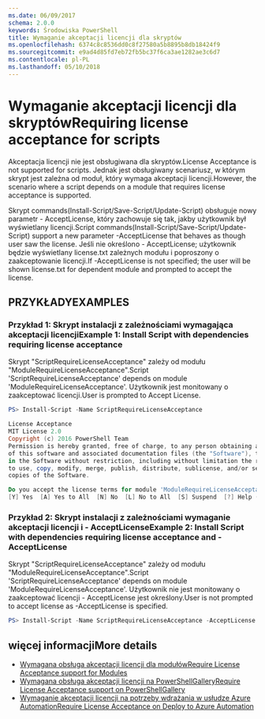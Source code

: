 ```yaml
---
ms.date: 06/09/2017
schema: 2.0.0
keywords: Środowiska PowerShell
title: Wymaganie akceptacji licencji dla skryptów
ms.openlocfilehash: 6374c8c8536dd0c8f27580a5b8895b8db18424f9
ms.sourcegitcommit: e9ad4d85fd7eb72fb5bc37f6ca3ae1282ae3c6d7
ms.contentlocale: pl-PL
ms.lasthandoff: 05/10/2018
---
```

# <a name="requiring-license-acceptance-for-scripts"></a><span data-ttu-id="91b14-103">Wymaganie akceptacji licencji dla skryptów</span><span class="sxs-lookup"><span data-stu-id="91b14-103">Requiring license acceptance for scripts</span></span>

<span data-ttu-id="91b14-104">Akceptacja licencji nie jest obsługiwana dla skryptów.</span><span class="sxs-lookup"><span data-stu-id="91b14-104">License Acceptance is not supported for scripts.</span></span> <span data-ttu-id="91b14-105">Jednak jest obsługiwany scenariusz, w którym skrypt jest zależna od moduł, który wymaga akceptacji licencji.</span><span class="sxs-lookup"><span data-stu-id="91b14-105">However, the scenario where a script depends on a module that requires license acceptance is supported.</span></span>

<span data-ttu-id="91b14-106">Skrypt commands(Install-Script/Save-Script/Update-Script) obsługuje nowy parametr - AcceptLicense, który zachowuje się tak, jakby użytkownik był wyświetlany licencji.</span><span class="sxs-lookup"><span data-stu-id="91b14-106">Script commands(Install-Script/Save-Script/Update-Script) support a new parameter -AcceptLicense that behaves as though user saw the license.</span></span> <span data-ttu-id="91b14-107">Jeśli nie określono - AcceptLicense; użytkownik będzie wyświetlany license.txt zależnych modułu i poproszony o zaakceptowanie licencji.</span><span class="sxs-lookup"><span data-stu-id="91b14-107">If -AcceptLicense is not specified; the user will be shown license.txt for dependent module and prompted to accept the license.</span></span>

## <a name="examples"></a><span data-ttu-id="91b14-108">PRZYKŁADY</span><span class="sxs-lookup"><span data-stu-id="91b14-108">EXAMPLES</span></span>

### <a name="example-1-install-script-with-dependencies-requiring-license-acceptance"></a><span data-ttu-id="91b14-109">Przykład 1: Skrypt instalacji z zależnościami wymagająca akceptacji licencji</span><span class="sxs-lookup"><span data-stu-id="91b14-109">Example 1: Install Script with dependencies requiring license acceptance</span></span>

<span data-ttu-id="91b14-110">Skrypt "ScriptRequireLicenseAcceptance" zależy od modułu "ModuleRequireLicenseAcceptance".</span><span class="sxs-lookup"><span data-stu-id="91b14-110">Script 'ScriptRequireLicenseAcceptance' depends on module 'ModuleRequireLicenseAcceptance'.</span></span> <span data-ttu-id="91b14-111">Użytkownik jest monitowany o zaakceptować licencji.</span><span class="sxs-lookup"><span data-stu-id="91b14-111">User is prompted to Accept License.</span></span>

```PowerShell
PS> Install-Script -Name ScriptRequireLicenseAcceptance

License Acceptance
MIT License 2.0
Copyright (c) 2016 PowerShell Team
Permission is hereby granted, free of charge, to any person obtaining a copy
of this software and associated documentation files (the "Software"), to deal
in the Software without restriction, including without limitation the rights
to use, copy, modify, merge, publish, distribute, sublicense, and/or sell
copies of the Software.

Do you accept the license terms for module 'ModuleRequireLicenseAcceptance'.
[Y] Yes  [A] Yes to All  [N] No  [L] No to All  [S] Suspend  [?] Help (default is "N"):
```

### <a name="example-2-install-script-with-dependencies-requiring-license-acceptance-and--acceptlicense"></a><span data-ttu-id="91b14-112">Przykład 2: Skrypt instalacji z zależnościami wymaganie akceptacji licencji i - AcceptLicense</span><span class="sxs-lookup"><span data-stu-id="91b14-112">Example 2: Install Script with dependencies requiring license acceptance and -AcceptLicense</span></span>

<span data-ttu-id="91b14-113">Skrypt "ScriptRequireLicenseAcceptance" zależy od modułu "ModuleRequireLicenseAcceptance".</span><span class="sxs-lookup"><span data-stu-id="91b14-113">Script 'ScriptRequireLicenseAcceptance' depends on module 'ModuleRequireLicenseAcceptance'.</span></span> <span data-ttu-id="91b14-114">Użytkownik nie jest monitowany o zaakceptować licencji - AcceptLicense jest określony.</span><span class="sxs-lookup"><span data-stu-id="91b14-114">User is not prompted to accept license as -AcceptLicense is specified.</span></span>

```PowerShell
PS> Install-Script -Name ScriptRequireLicenseAcceptance -AcceptLicense
```

## <a name="more-details"></a><span data-ttu-id="91b14-115">więcej informacji</span><span class="sxs-lookup"><span data-stu-id="91b14-115">More details</span></span>

- [<span data-ttu-id="91b14-116">Wymagana obsługa akceptacji licencji dla modułów</span><span class="sxs-lookup"><span data-stu-id="91b14-116">Require License Acceptance support for Modules</span></span>](module-license-acceptance.md)
- [<span data-ttu-id="91b14-117">Wymagana obsługa akceptacji licencji na PowerShellGallery</span><span class="sxs-lookup"><span data-stu-id="91b14-117">Require License Acceptance support on PowerShellGallery</span></span>](../how-to/working-with-items/items-that-require-license-acceptance.md)
- [<span data-ttu-id="91b14-118">Wymaganie akceptacji licencji na potrzeby wdrażania w usłudze Azure Automation</span><span class="sxs-lookup"><span data-stu-id="91b14-118">Require License Acceptance on Deploy to Azure Automation</span></span>](../how-to/working-with-items/deploy-to-azure-automation.md)